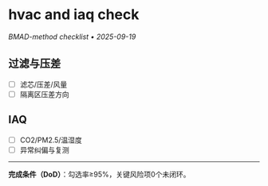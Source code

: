 # hvac and iaq check

_BMAD-method checklist • 2025-09-19_

## 过滤与压差

- [ ] 滤芯/压差/风量
- [ ] 隔离区压差方向

## IAQ

- [ ] CO2/PM2.5/温湿度
- [ ] 异常纠偏与复测

---

**完成条件（DoD）**：勾选率≥95%，关键风险项0个未闭环。
